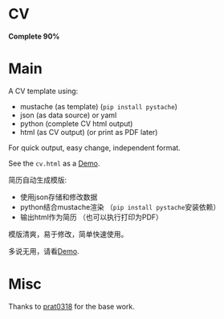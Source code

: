 # CV

**Complete 90%**

# Main
A CV template using:
* mustache (as template) (`pip install pystache`)
* json (as data source) or yaml
* python (complete CV html output)
* html (as CV output) (or print as PDF later)

For quick output, easy change, independent format.

See the `cv.html` as a [Demo]( https://ffengill.github.io/CV/cv.html).

简历自动生成模版:
* 使用json存储和修改数据
* python结合mustache渲染 （`pip install pystache`安装依赖）
* 输出html作为简历 （也可以执行打印为PDF）

模版清爽，易于修改，简单快速使用。

多说无用，请看[Demo]( https://ffengill.github.io/CV/cv.html).

# Misc
Thanks to [prat0318](https://github.com/prat0318/json_resume) for the base work.